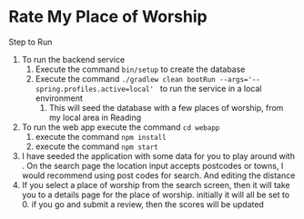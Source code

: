 # Rate My Place of Worship


Step to Run

1) To run the backend service 
   1) Execute the command `bin/setup` to create the database
   2) Execute the command `./gradlew clean bootRun --args='--spring.profiles.active=local' ` to run the service in a local environment
      1) This will seed the database with a few places of worship, from my local area in Reading
2) To run the web app execute the command `cd webapp`
   1) execute the command `npm install`
   2) execute the command `npm start`
3) I have seeded the application with some data for you to play around with . On the search page the location input accepts postcodes or towns, I would recommend using post codes for search. And editing the distance
4) If you select a place of worship from the search screen, then it will take you to a details page for the place of worship. initially it will all be set to 0. if you go and submit a review, then the scores will be updated
